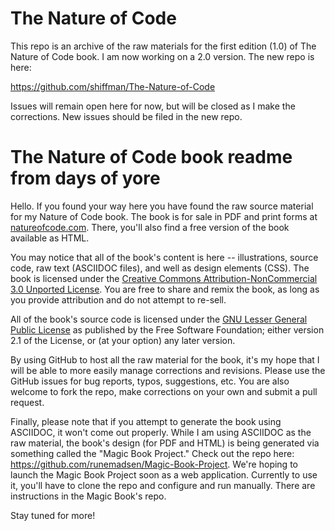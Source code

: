 # The Nature of Code

This repo is an archive of the raw materials for the first edition (1.0) of The Nature of Code book. I am now working on a 2.0 version.  The new repo is here:

https://github.com/shiffman/The-Nature-of-Code

Issues will remain open here for now, but will be closed as I make the corrections.  New issues should be filed in the new repo.

# The Nature of Code book readme from days of yore

Hello.  If you found your way here you have found the raw source material for my Nature of Code book.  The book is for sale in PDF and print forms at [natureofcode.com](http://www.natureofcode.com). There, you'll also find a free version of the book available as HTML.  

You may notice that all of the book's content is here -- illustrations, source code, raw text (ASCIIDOC files), and well as design elements (CSS).  The book is licensed under the [Creative Commons Attribution-NonCommercial 3.0 Unported License](http://creativecommons.org/licenses/by-nc/3.0/).  You are free to share and remix the book, as long as you provide attribution and do not attempt to re-sell.

All of the book's source code is licensed under the [GNU Lesser General Public License](http://creativecommons.org/licenses/LGPL/2.1/) as published by the Free Software Foundation; either version 2.1 of the License, or (at your option) any later version.

By using GitHub to host all the raw material for the book, it's my hope that I will be able to more easily manage corrections and revisions.  Please use the GitHub issues for bug reports, typos, suggestions, etc.  You are also welcome to fork the repo, make corrections on your own and submit a pull request.

Finally, please note that if you attempt to generate the book using ASCIIDOC, it won't come out properly.  While I am using ASCIIDOC as the raw material, the book's design (for PDF and HTML) is being generated via something called the "Magic Book Project."  Check out the repo here: https://github.com/runemadsen/Magic-Book-Project.  We're hoping to launch the Magic Book Project soon as a web application.  Currently to use it, you'll have to clone the repo and configure and run manually. There are instructions in the Magic Book's repo.

Stay tuned for more!
